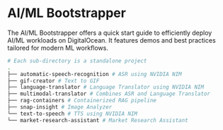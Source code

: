 # AI/ML Bootstrapper

The AI/ML Bootstrapper offers a quick start guide to efficiently deploy AI/ML workloads on DigitalOcean. It features demos and best practices tailored for modern ML workflows.

``` bash
# Each sub-directory is a standalone project
.
├── automatic-speech-recognition # ASR using NVIDIA NIM
├── gif-creator # Text to GIF 
├── language-translator # Language Translator using NVIDIA NIM
├── multimodal-translator # Combines ASR and Language Translator
├── rag-containers # Containerized RAG pipeline
├── snap-insight # Image Analyzer
└── text-to-speech # TTS using NVIDIA NIM
└── market-research-assistant # Market Research Assistant
```

